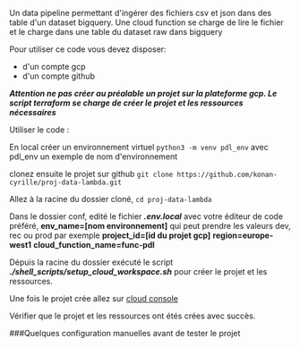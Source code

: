 Un data pipeline permettant d'ingérer des fichiers csv et json dans des table d'un dataset bigquery.
Une cloud function se charge de lire le fichier et le charge dans une table du dataset raw dans bigquery

Pour utiliser ce code vous devez disposer: 
- d'un compte gcp
- d'un compte github

***Attention ne pas créer au préalable un projet sur la plateforme gcp. Le script terraform se charge de créer le projet et les ressources nécessaires***

Utiliser le code :

En local créer un environnement virtuel
`python3 -m venv pdl_env` avec pdl_env un exemple de nom d'environnement

clonez ensuite le projet sur github
`git clone https://github.com/konan-cyrille/proj-data-lambda.git`

Allez à la racine du dossier cloné,
`cd proj-data-lambda`

Dans le dossier conf, edité le fichier ***.env.local*** avec votre éditeur de code préféré,
**env_name=[nom environnement]** qui peut prendre les valeurs dev, rec ou prod par exemple
**project_id=[id du projet gcp]**
**region=europe-west1**
**cloud_function_name=func-pdl**

Dépuis la racine du dossier exécuté le script ***./shell_scripts/setup_cloud_workspace.sh*** pour créer le projet et les ressources.

Une fois le projet crée allez sur [cloud console](https://console.cloud.google.com/)

Vérifier que le projet et les ressources ont étés crées avec succès.

###Quelques configuration manuelles avant de tester le projet